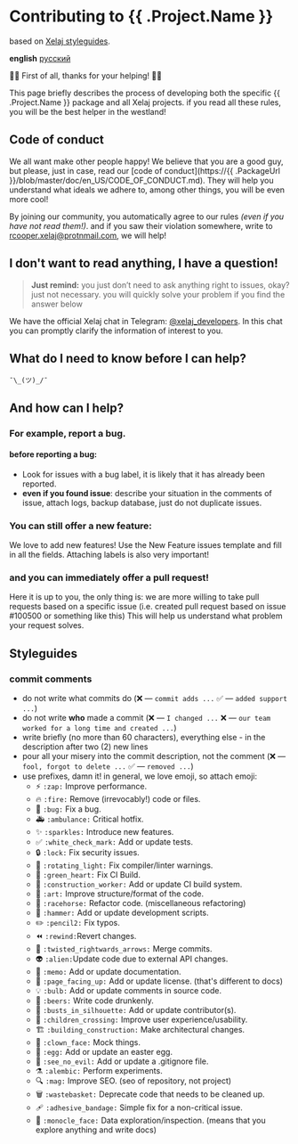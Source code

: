 # Contributing to {{ .Project.Name }}

based on [Xelaj styleguides](https://github.com/xelaj/birch/blob/master/CONTRIBUTING.md).

**english** [русский](https://github.com/quenbyako/path-template/blob/master/doc/ru_RU/CONTRIBUTING.md)

🌚🌚 First of all, thanks for your helping! 🌝🌝

This page briefly describes the process of developing both the specific {{ .Project.Name }} package and all Xelaj projects. if you read all these rules, you will be the best helper in the westland!

## Code of conduct

We all want make other people happy! We believe that you are a good guy, but please, just in case, read our [code of conduct](https://{{ .PackageUrl }}/blob/master/doc/en_US/CODE_OF_CONDUCT.md). They will help you understand what ideals we adhere to, among other things, you will be even more cool!

By joining our community, you automatically agree to our rules _(even if you have not read them!)_. and if you saw their violation somewhere, write to rcooper.xelaj@protnmail.com, we will help!

## I don't want to read anything, I have a question!

> **Just remind:** you just don’t need to ask anything right to issues, okay? just not necessary. you will quickly solve your problem if you find the answer below

We have the official Xelaj chat in Telegram: [@xelaj_developers](http://t.me/xelaj_developers). In this chat you can promptly clarify the information of interest to you.

<!-- And we also actually want to do [FAQ](https://{{ .PackageUrl }}/blob/master/doc/en_US/FAQ.md), but we don’t know what questions to write there, so , if you are reading this, probably write while in the Telegram, we'll figure it out :) -->

## What do I need to know before I can help?

`¯\_(ツ)_/¯`

## And how can I help?

### For example, report a bug.

#### before reporting a bug:

* Look for issues with a bug label, it is likely that it has already been reported.
* **even if you found issue**: describe your situation in the comments of issue, attach logs, backup database, just do not duplicate issues.

### You can still offer a new feature:

We love to add new features! Use the New Feature issues template and fill in all the fields. Attaching labels is also very important!

### and you can immediately offer a pull request!

Here it is up to you, the only thing is: we are more willing to take pull requests based on a specific issue (i.e. created pull request based on issue #100500 or something like this) This will help us understand what problem your request solves.

## Styleguides

### commit comments

* do not write what commits do (❌ — `commit adds ...` ✅ — `added support ...`)
* do not write **who** made a commit (❌ — `I changed ...` ❌ — `our team worked for a long time and created ...`)
* write briefly (no more than 60 characters), everything else - in the description after two (2) new lines
* pour all your misery into the commit description, not the comment (❌ — `fool, forgot to delete ...` ✅ — `removed ...`)
* use prefixes, damn it! in general, we love emoji, so attach emoji:
    * ⚡ `:zap:` Improve performance.
    * 🔥 `:fire:` Remove (irrevocably!) code or files.
    * 🐛 `:bug:` Fix a bug.
    * 🚑 `:ambulance:` Critical hotfix.
    * ✨ `:sparkles:` Introduce new features.
    * ✅ `:white_check_mark:` Add or update tests.
    * 🔒 `:lock:` Fix security issues.
    * 🚨 `:rotating_light:` Fix compiler/linter warnings.
    * 💚 `:green_heart:` Fix CI Build.
    * 👷 `:construction_worker:` Add or update CI build system.
    * 🎨 `:art:` Improve structure/format of the code.
    * 🏇 `:racehorse:` Refactor code. (miscellaneous refactoring)
    * 🔨 `:hammer:` Add or update development scripts.
    * ✏️ `:pencil2:` Fix typos.
    * ⏪ `:rewind:`Revert changes.
    * 🔀 `:twisted_rightwards_arrows:` Merge commits.
    * 👽 `:alien:`Update code due to external API changes.
    * 📝 `:memo:` Add or update documentation.
    * 📄 `:page_facing_up:` Add or update license. (that's different to docs)
    * 💡 `:bulb:`  Add or update comments in source code.
    * 🍻 `:beers:`  Write code drunkenly.
    * 👥 `:busts_in_silhouette:`  Add or update contributor(s).
    * 🚸 `:children_crossing:`  Improve user experience/usability.
    * 🏗 `:building_construction:`  Make architectural changes.
    * 🤡 `:clown_face:`  Mock things.
    * 🥚 `:egg:`  Add or update an easter egg.
    * 🙈 `:see_no_evil:`  Add or update a .gitignore file.
    * ⚗ `:alembic:`  Perform experiments.
    * 🔍 `:mag:`  Improve SEO. (seo of repository, not project)
    * 🗑 `:wastebasket:`  Deprecate code that needs to be cleaned up.
    * 🩹 `:adhesive_bandage:`  Simple fix for a non-critical issue.
    * 🧐 `:monocle_face:`  Data exploration/inspection. (means that you explore anything and write docs)
